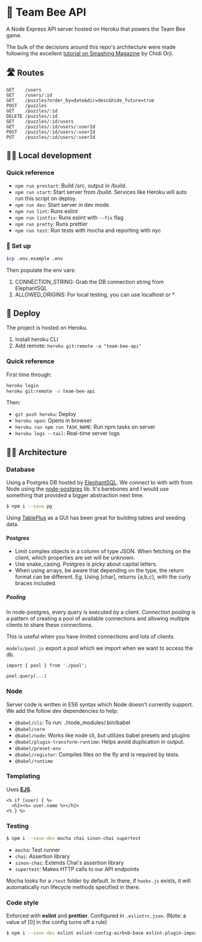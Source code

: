 # 🐝 Team Bee API

A Node Express API server hosted on Heroku that powers the Team Bee game.

The bulk of the decisions around this repo's architecture were made following the excellent [tutorial on Smashing Magazine](https://www.smashingmagazine.com/2020/04/express-api-backend-project-postgresql/) by Chidi Orji.

## 🛣 Routes

```
GET    /users
GET    /users/:id
GET    /puzzles?order_by=date&dir=desc&hide_future=true
POST   /puzzles
GET    /puzzles/:id
DELETE /puzzles/:id
GET    /puzzles/:id/users
GET    /puzzles/:id/users/:userId
POST   /puzzles/:id/users/:userId
PUT    /puzzles/:id/users/:userId
```

## 👨‍💻 Local development

### Quick reference
- `npm run prestart`: Build /src, output in /build.
- `npm run start`: Start server from /build. Services like Heroku will auto run this script on deploy.
- `npm run dev`: Start server in dev mode.
- `npm run lint`: Runs eslint
- `npm run lintfix`: Runs eslint with `--fix` flag
- `npm run pretty`: Runs prettier
- `npm run test`: Run tests with mocha and reporting with nyc



### 🔌 Set up

```bash
$cp .env.example .env
```

Then populate the env vars:
1. CONNECTION_STRING: Grab the DB connection string from ElephantSQL
2. ALLOWED_ORIGINS: For local testing, you can use localhost or *


## 🚀 Deploy

The project is hosted on Heroku.

1. Install heroku CLI
2. Add remote: `heroku git:remote -a "team-bee-api"`


### Quick reference

First time through:

```bash
heroku login
heroku git:remote -a team-bee-api
```

Then:

- `git push heroku`: Deploy
- `heroku open`: Opens in browser
- `heroku run npm run TASK_NAME`: Run npm tasks on server
- `heroku logs --tail`: Real-time server logs


## 👷‍♀️ Architecture

### Database

Using a Postgres DB hosted by [ElephantSQL](https://www.elephantsql.com/). We connect to with with from Node using the [node-postgres](https://node-postgres.com/) lib. It's barebones and I would use something that provided a bigger abstraction next time.

```bash
$ npm i --save pg
```

Using [TablePlus](https://tableplus.com/) as a GUI has been great for building tables and seeding data.


#### Postgres

- Limit complex objects in a column of type JSON. When fetching on the client, which properties are set will be unknown.
- Use snake_casing. Postgres is picky about capital letters.
- When using arrays, be aware that depending on the type, the return format can be different. Eg. Using [char], returns {a,b,c}, with the curly braces included.

##### Pooling

In node-postgres, every query is executed by a client. _Connection pooling_ is a pattern of creating a pool of available connections and allowing multiple clients to share these connections.

This is useful when you have limited connections and lots of clients.

`models/pool.js` export a pool which we import when we want to access the db. 

```
import { pool } from './pool';

pool.query(...)
```

### Node

Server code is written in ES6 syntax which Node doesn't currently support. We add the follow dev dependencies to help:
 
- `@babel/cli`: To run: ./node_modules/.bin/babel
- `@babel/core`
- `@babel/node`: Works like node cli, but utilizes babel presets and plugins
- `@babel/plugin-transform-runtime`: Helps avoid duplication in output.
- `@babel/preset-env`
- `@babel/register`: Compiles files on the fly and is required by tests.
- `@babel/runtime`


### Templating

Uses **[EJS](https://ejs.co/)**.

```ejs
<% if (user) { %>
  <h2><%= user.name %></h2>
<% } %>
```

### Testing

```bash
$ npm i --save-dev mocha chai sinon-chai supertest
```

- `mocha`: Test runner
- `chai`: Assertion library
- `sinon-chai`: Extends Chai's assertion library
- `supertest`: Makes HTTP calls to our API endpoints

Mocha looks for a `/test` folder by default. In there, if `hooks.js` exists, it will automatically run lifecycle methods specified in there.

### Code style

Enforced with **eslint** and **prettier**. Configured in `.eslintrc.json`. (Note: a value of [0] in the config turns off a rule)

```bash
$ npm i --save-dev eslint eslint-config-airbnb-base eslint-plugin-import prettier
```

